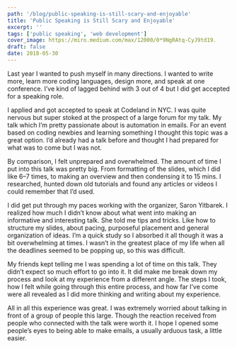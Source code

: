 ```yaml
---
path: '/blog/public-speaking-is-still-scary-and-enjoyable'
title: 'Public Speaking is Still Scary and Enjoyable'
excerpt: ''
tags: ['public speaking', 'web development']
cover_image: https://miro.medium.com/max/12000/0*9NgRAtq-CyJ9td19.
draft: false
date: 2018-05-30
---
```


Last year I wanted to push myself in many directions. I wanted to write more, learn more coding languages, design more, and speak at one conference. I’ve kind of lagged behind with 3 out of 4 but I did get accepted for a speaking role.

I applied and got accepted to speak at Codeland in NYC. I was quite nervous but super stoked at the prospect of a large forum for my talk. My talk which I’m pretty passionate about is automation in emails. For an event based on coding newbies and learning something I thought this topic was a great option. I’d already had a talk before and thought I had prepared for what was to come but I was not.

By comparison, I felt unprepared and overwhelmed. The amount of time I put into this talk was pretty big. From formatting of the slides, which I did like 6–7 times, to making an overview and then condensing it to 15 mins. I researched, hunted down old tutorials and found any articles or videos I could remember that I’d used.

I did get put through my paces working with the organizer, Saron Yitbarek. I realized how much I didn’t know about what went into making an informative and interesting talk. She told me tips and tricks. Like how to structure my slides, about pacing, purposeful placement and general organization of ideas. I’m a quick study so I absorbed it all though it was a bit overwhelming at times. I wasn’t in the greatest place of my life when all the deadlines seemed to be popping up, so this was difficult.

My friends kept telling me I was spending a lot of time on this talk. They didn’t expect so much effort to go into it. It did make me break down my process and look at my experience from a different angle. The steps I took, how I felt while going through this entire process, and how far I’ve come were all revealed as I did more thinking and writing about my experience.

All in all this experience was great. I was extremely worried about talking in front of a group of people this large. Though the reaction received from people who connected with the talk were worth it. I hope I opened some people’s eyes to being able to make emails, a usually arduous task, a little easier.